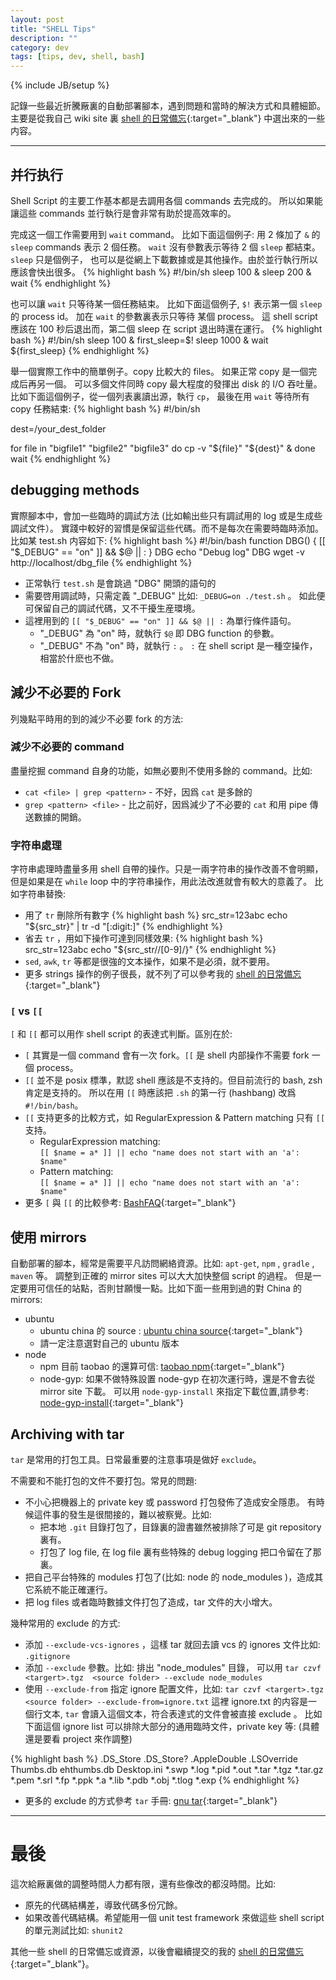 ```yaml
---
layout: post
title: "SHELL Tips"
description: ""
category: dev
tags: [tips, dev, shell, bash]
---
```

{% include JB/setup %}

記錄一些最近折騰厰裏的自動部署腳本，遇到問題和當時的解決方式和具體細節。
主要是從我自己 wiki site 
裏 [shell 的日常備忘](http://xj-labs.net/dev/shell.html){:target="_blank"} 中選出來的一些内容。

----

## 并行执行

Shell Script 的主要工作基本都是去調用各個 commands 去完成的。
所以如果能讓這些 commands 並行執行是會非常有助於提高效率的。

完成这一個工作需要用到 `wait` command。
比如下面這個例子: 用 2 條加了 `&` 的 `sleep` commands 表示 2 個任務。 
`wait` 沒有參數表示等待 2 個 `sleep` 都結束。`sleep` 只是個例子， 
也可以是從網上下載數據或是其他操作。由於並行執行所以應該會快出很多。
{% highlight bash %}
#!/bin/sh
sleep 100 &
sleep 200 &
wait
{% endhighlight %}

也可以讓 `wait` 只等待某一個任務結束。
比如下面這個例子, `$!` 表示第一個 `sleep` 的 process id。
加在 `wait` 的參數裏表示只等待 某個 process。
這 shell script 應該在 100 秒后退出而，第二個 sleep 在 script 退出時還在運行。
{% highlight bash %}
#!/bin/sh
sleep 100 &
first_sleep=$!
sleep 1000 &
wait ${first_sleep}
{% endhighlight %}

舉一個實際工作中的簡單例子。copy 比較大的 files。
如果正常 copy 是一個完成后再另一個。 
可以多個文件同時 copy 最大程度的發揮出 disk 的 I/O 吞吐量。
比如下面這個例子，從一個列表裏讀出源，執行 `cp`，
最後在用 `wait` 等待所有 copy 任務結束:
{% highlight bash %}
#!/bin/sh
 
dest=/your_dest_folder
 
for file in "bigfile1" "bigfile2" "bigfile3"
do
    cp -v "${file}" "${dest}" &
done
wait
{% endhighlight %}

## debugging methods

實際腳本中，會加一些臨時的調試方法 (比如輸出些只有調試用的 log 或是生成些調試文件）。 實踐中較好的習慣是保留這些代碼。而不是每次在需要時臨時添加。比如某 test.sh 内容如下:
{% highlight bash %}
#!/bin/bash
function DBG()
{
    [[ "$_DEBUG" == "on" ]] && $@ || :
}
DBG echo "Debug log"
DBG wget -v http://localhost/dbg_file
{% endhighlight %}

* 正常執行 `test.sh`  是會跳過 "DBG" 開頭的語句的
* 需要啓用調試時，只需定義 "_DEBUG" 比如: `_DEBUG=on ./test.sh` 。
  如此便可保留自己的調試代碼，又不干擾生産環境。
* 這裡用到的 `[[ "$_DEBUG" == "on" ]] && $@ || :` 為單行條件語句。
  - "_DEBUG" 為 "on" 時，就執行 `$@` 即 DBG function 的參數。
  - "_DEBUG" 不為 "on" 時，就執行 `:` 。 `:` 在 shell script 是一種空操作，相當於什麽也不做。

## 減少不必要的 Fork

列幾點平時用的到的減少不必要 fork 的方法:

### 減少不必要的 command
盡量挖掘 command 自身的功能，如無必要則不使用多餘的 command。比如:

- `cat <file> | grep <pattern>` - 不好，因爲 `cat` 是多餘的
- `grep <pattern> <file>` - 比之前好，因爲減少了不必要的 `cat` 和用 pipe 傳送數據的開銷。

### 字符串處理

字符串處理時盡量多用 shell 自帶的操作。只是一兩字符串的操作改善不會明顯，
但是如果是在 `while` loop 中的字符串操作，用此法改進就會有較大的意義了。
比如字符串替換: 

- 用了 `tr` 刪除所有數字
{% highlight bash %}
src_str=123abc
echo "${src_str}" |  tr -d   "[:digit:]"
{% endhighlight %}
- 省去 `tr` ，用如下操作可達到同樣效果:
{% highlight bash %}
src_str=123abc
echo "${src_str//[0-9]/}"
{% endhighlight %}
- `sed`, `awk`, `tr` 等都是很強的文本操作，如果不是必須，就不要用。
- 更多 strings 操作的例子很長，就不列了可以參考我的 [shell 的日常備忘](http://xj-labs.net/dev/shell.html){:target="_blank"} 

### `[` vs `[[`
`[` 和 `[[` 都可以用作 shell script 的表達式判斷。區別在於:

- `[` 其實是一個 command 會有一次 fork。`[[` 是 shell 内部操作不需要 fork 一個 process。
- `[[` 並不是 posix 標準，默認 shell 應該是不支持的。但目前流行的 bash, zsh 肯定是支持的。
  所以在用 `[[` 時應該把 `.sh` 的第一行 (hashbang) 改爲 `#!/bin/bash`。
- `[[` 支持更多的比較方式，如 RegularExpression & Pattern  matching 只有 `[[` 支持。
  * RegularExpression matching: <br>
    `[[ $name = a* ]] || echo "name does not start with an 'a': $name"`
  * Pattern matching: <br>
    `[[ $name = a* ]] || echo "name does not start with an 'a': $name"`
- 更多 `[` 與 `[[` 的比較參考:  [BashFAQ](http://mywiki.wooledge.org/BashFAQ/031){:target="_blank"} 

## 使用 mirrors 
自動部署的腳本，經常是需要平凡訪問網絡資源。比如: `apt-get`, `npm` , `gradle` , `maven` 等。
調整到正確的 mirror sites 可以大大加快整個 script 的過程。 
但是一定要用可信任的站點，否則甘願慢一點。比如下面一些用到過的對 China 的 mirrors:

* ubuntu 
  - ubuntu china 的 source : [ubuntu china source](http://wiki.ubuntu.com.cn/%E6%BA%90%E5%88%97%E8%A1%A8){:target="_blank"} 
  - 請一定注意選對自己的 ubuntu 版本
* node
  - npm 目前 taobao 的還算可信: [taobao npm](http://npm.taobao.org/){:target="_blank"} 
  - node-gyp: 如果不做特殊設置 node-gyp 在初次運行時，還是不會去從 mirror site 下載。
    可以用 `node-gyp-install` 來指定下載位置,請參考: [node-gyp-install](https://github.com/mafintosh/node-gyp-install){:target="_blank"} 

## Archiving with tar

`tar` 是常用的打包工具。日常最重要的注意事項是做好 `exclude`。

不需要和不能打包的文件不要打包。常見的問題:  

* 不小心把機器上的 private key 或 password 打包發佈了造成安全隱患。
  有時候這件事的發生是很間接的，難以被察覺。比如: 
  - 把本地 `.git` 目錄打包了，目錄裏的證書雖然被排除了可是 git repository 裏有。
  - 打包了 log file, 在 log file 裏有些特殊的 debug logging 把口令留在了那裏。
* 把自己平台特殊的 modules 打包了(比如: node 的 node_modules )，造成其它系統不能正確運行。
* 把 log files 或者臨時數據文件打包了造成，tar 文件的大小增大。

幾种常用的 exclude 的方式: 

* 添加 `--exclude-vcs-ignores` ，這樣 tar 就回去讀 vcs 的 ignores 文件比如: `.gitignore`
* 添加 `--exclude` 參數。比如: 排出 "node_modules" 目錄，
  可以用 `tar czvf <targert>.tgz  <source folder> --exclude node_modules`
* 使用 `--exclude-from` 指定 ignore 配置文件，比如: 
  `tar czvf <targert>.tgz  <source folder> --exclude-from=ignore.txt` 
  這裡 ignore.txt 的内容是一個行文本, `tar` 會讀入這個文本，符合表達式的文件會被直接 exclude 。
  比如下面這個 ignore list 可以排除大部分的通用臨時文件，private key 等: (具體還是要看 project 來作調整)

{% highlight bash %}
.DS_Store
.DS_Store?
.AppleDouble
.LSOverride
Thumbs.db
ehthumbs.db
Desktop.ini
*.swp
*.log
*.pid
*.out
*.tar
*.tgz
*.tar.gz
*.pem
*.srl
*.fp
*.ppk
*.a
*.lib
*.pdb
*.obj
*.tlog
*.exp
{% endhighlight %}

* 更多的 exclude 的方式參考 `tar` 手冊: [gnu tar](http://www.gnu.org/software/tar/manual/html_section/tar_49.html){:target="_blank"} 

----

# 最後

這次給厰裏做的調整時間人力都有限，還有些像改的都沒時間。比如:

* 原先的代碼結構差，導致代碼多份冗餘。
* 如果改善代碼結構。希望能用一個 unit test framework 
  來做這些 shell script 的單元測試比如: `shunit2`

其他一些 shell 的日常備忘或資源，以後會繼續提交的我的 
[shell 的日常備忘](http://xj-labs.net/dev/shell.html){:target="_blank"}。 
